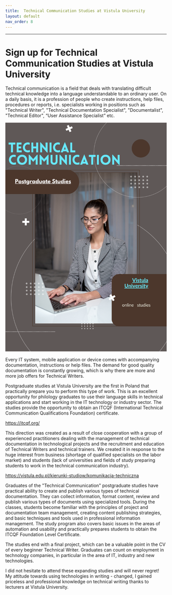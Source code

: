 ```yaml
---
title:  Technical Communication Studies at Vistula University
layout: default
nav_order: 8
---
```


---

# Sign up for Technical Communication Studies at Vistula University
Technical communication is a field that deals with translating difficult technical knowledge into a language understandable to an ordinary user. On a daily basis, it is a profession of people who create instructions, help files, procedures or reports, i.e. specialists working in positions such as "Technical Writer", "Technical Documentation Specialist", "Documentalist", "Technical Editor", “User Assistance Specialist” etc.

![vistula](canva_tech_wr.png)

Every IT system, mobile application or device comes with accompanying documentation, instructions or help files. The demand for good quality documentation is constantly growing, which is why there are more and more job offers for Technical Writers.

Postgraduate studies at Vistula University are the first in Poland that practically prepare you to perform this type of work. This is an excellent opportunity for philology graduates to use their language skills in technical applications and start working in the IT technology or industry sector.  The studies provide the opportunity to obtain an ITCQF (International Technical Communication Qualifications Foundation) certificate.

https://itcqf.org/

This direction was created as a result of close cooperation with a group of experienced practitioners dealing with the management of technical documentation in technological projects and the recruitment and education of Technical Writers and technical trainers. We created it in response to the huge interest from business (shortage of qualified specialists on the labor market) and students (lack of universities and fields of study preparing students to work in the technical communication industry).

https://vistula.edu.pl/kierunki-studiow/komunikacja-techniczna


Graduates of the "Technical Communication" postgraduate studies have practical ability to create and publish various types of technical documentation. They can collect information, format content, review and publish various types of documents using specialized tools.
During the classes, students become familiar with the principles of project and documentation team management, creating content publishing strategies, and basic techniques and tools used in professional information management. The study program also covers basic issues in the areas of automation and usability and practically prepares students to obtain the ITCQF Foundation Level Certificate.

The studies end with a final project, which can be a valuable point in the CV of every beginner Technical Writer.
Graduates can count on employment in technology companies, in particular in the area of IT, industry and new technologies.

I did not hesitate to attend these expanding studies and will never regret!
My attitude towards using technologies in writing - changed, I gained priceless and professional knowledge on technical writing thanks to lecturers at Vistula University.
